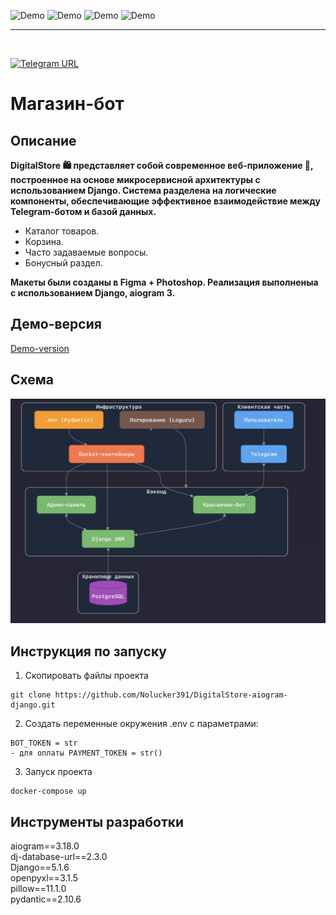 <img src="assets/images/skills/javaSCRP.png" alt="Demo" width="130" height="20"> <img src="assets/images/skills/HTML5.png" alt="Demo" width="130" height="20"> <img src="assets/images/skills/CSS 4.15_.png" alt="Demo" width="130" height="20"> <img src="assets/images/skills/webst.png" alt="Demo" width="130" height="20">
<hr />
<br>

[![Telegram URL](https://www.dampftbeidir.de/mediafiles/tpl/icon-telegram.png)](https://t.me/nolucker_python_bot) 
<h1> Магазин-бот

## Описание

**DigitalStore 🛍️ представляет собой современное веб-приложение 🤖, построенное на основе микросервисной архитектуры с использованием Django. Система разделена на логические компоненты, обеспечивающие эффективное взаимодействие между Telegram-ботом и базой данных.**

- Каталог товаров.
- Корзина.
- Часто задаваемые вопросы.
- Бонусный раздел.


**Макеты были созданы в Figma + Photoshop. Реализация выполненыа с использованием Django, aiogram 3.**

## Демо-версия 
[Demo-version](https://github.com/user-attachments/assets/ee3d20bb-003d-4239-b60e-c1a3da054100)

## Схема

<img src="schema/IMG_0299.jpeg" alt="схема">

## Инструкция по запуску

1. Скопировать файлы проекта

```commandline
git clone https://github.com/Nolucker391/DigitalStore-aiogram-django.git
```

2. Создать переменные окружения .env с параметрами:

```commandline
BOT_TOKEN = str
- для оплаты PAYMENT_TOKEN = str()
```

3. Запуск проекта

```commandline
docker-compose up     
```
## Инструменты разработки
aiogram==3.18.0<br>
dj-database-url==2.3.0<br>
Django==5.1.6<br>
openpyxl==3.1.5<br>
pillow==11.1.0<br>
pydantic==2.10.6






